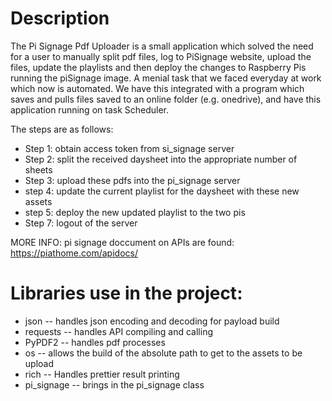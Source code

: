 # Description
The Pi Signage Pdf Uploader is a small application which solved the need for a user to manually split pdf files, log to PiSignage website, upload the files, 
update the playlists and then deploy the changes to Raspberry Pis running the piSignage image. A menial task that we faced everyday at work which now is automated.
We have this integrated with a program which saves and pulls files saved to an online folder (e.g. onedrive), and have this application running on task Scheduler.

The steps are as follows:
* Step 1: obtain access token from si_signage server
* Step 2: split the received daysheet into the appropriate number of sheets
* Step 3: upload these pdfs into the pi_signage server
* step 4: update the current playlist for the daysheet with these new assets
* step 5: deploy the new updated playlist to the two pis
* Step 7: logout of the server

MORE INFO: pi signage doccument on APIs are found:  https://piathome.com/apidocs/

# Libraries use in the project:
* json -- handles json encoding and decoding for payload build
* requests -- handles API compiling and calling
* PyPDF2 -- handles pdf processes
* os -- allows the build of the absolute path to get to the assets to be upload
* rich -- Handles prettier result printing
* pi_signage -- brings in the pi_signage class


